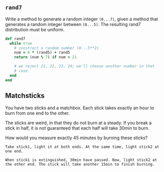 ## `rand7`

Write a method to generate a random integer `(0...7)`, given a method
that generates a random integer between `(0...5)`. The resulting rand7
distribution must be uniform.

```ruby
def rand7
  while true
    # construct a random number (0...5**2)
    num = 6 * (rand5) + rand5
    return (num % 7) if num < 21

    # we reject 21, 22, 23, 24; we'll choose another number in that
    # case.
  end
end
```

## Matchsticks

You have two sticks and a matchbox. Each stick takes exactly an hour
to burn from one end to the other.

The sticks are weird, in that they do not burn at a steady. If you
break a stick in half, it is not guaranteed that each half will take
30min to burn.

How would you measure exactly 45 minutes by burning these sticks?

```
Take stick1, light it at both ends. At the same time, light stick2 at
one end.

When stick1 is extinguished, 30min have passed. Now, light stick2 at
the other end. The stick will take another 15min to finish burning.
```
